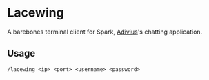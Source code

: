 # Lacewing

A barebones terminal client for Spark, [Adivius](https://www.github.com/Adivius/Spark)'s
chatting application.

## Usage
    /lacewing <ip> <port> <username> <password>
